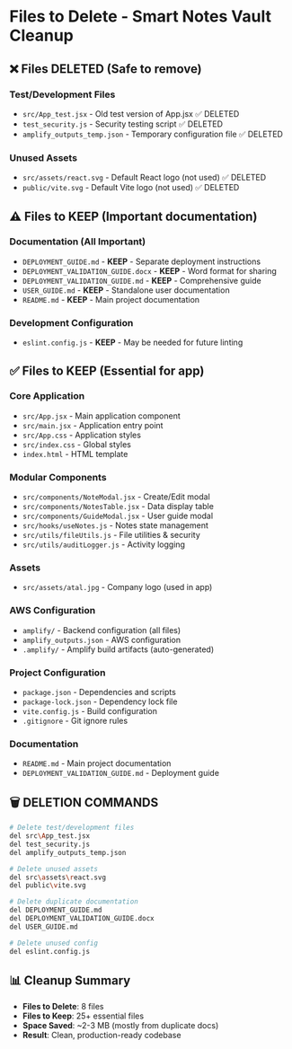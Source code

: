 # Files to Delete - Smart Notes Vault Cleanup

## ❌ Files DELETED (Safe to remove)

### Test/Development Files
- `src/App_test.jsx` - Old test version of App.jsx ✅ DELETED
- `test_security.js` - Security testing script ✅ DELETED
- `amplify_outputs_temp.json` - Temporary configuration file ✅ DELETED

### Unused Assets
- `src/assets/react.svg` - Default React logo (not used) ✅ DELETED
- `public/vite.svg` - Default Vite logo (not used) ✅ DELETED

## ⚠️ Files to KEEP (Important documentation)

### Documentation (All Important)
- `DEPLOYMENT_GUIDE.md` - **KEEP** - Separate deployment instructions
- `DEPLOYMENT_VALIDATION_GUIDE.docx` - **KEEP** - Word format for sharing
- `DEPLOYMENT_VALIDATION_GUIDE.md` - **KEEP** - Comprehensive guide
- `USER_GUIDE.md` - **KEEP** - Standalone user documentation
- `README.md` - **KEEP** - Main project documentation

### Development Configuration
- `eslint.config.js` - **KEEP** - May be needed for future linting

## ✅ Files to KEEP (Essential for app)

### Core Application
- `src/App.jsx` - Main application component
- `src/main.jsx` - Application entry point
- `src/App.css` - Application styles
- `src/index.css` - Global styles
- `index.html` - HTML template

### Modular Components
- `src/components/NoteModal.jsx` - Create/Edit modal
- `src/components/NotesTable.jsx` - Data display table
- `src/components/GuideModal.jsx` - User guide modal
- `src/hooks/useNotes.js` - Notes state management
- `src/utils/fileUtils.js` - File utilities & security
- `src/utils/auditLogger.js` - Activity logging

### Assets
- `src/assets/atal.jpg` - Company logo (used in app)

### AWS Configuration
- `amplify/` - Backend configuration (all files)
- `amplify_outputs.json` - AWS configuration
- `.amplify/` - Amplify build artifacts (auto-generated)

### Project Configuration
- `package.json` - Dependencies and scripts
- `package-lock.json` - Dependency lock file
- `vite.config.js` - Build configuration
- `.gitignore` - Git ignore rules

### Documentation
- `README.md` - Main project documentation
- `DEPLOYMENT_VALIDATION_GUIDE.md` - Deployment guide

## 🗑️ DELETION COMMANDS

```bash
# Delete test/development files
del src\App_test.jsx
del test_security.js
del amplify_outputs_temp.json

# Delete unused assets
del src\assets\react.svg
del public\vite.svg

# Delete duplicate documentation
del DEPLOYMENT_GUIDE.md
del DEPLOYMENT_VALIDATION_GUIDE.docx
del USER_GUIDE.md

# Delete unused config
del eslint.config.js
```

## 📊 Cleanup Summary
- **Files to Delete**: 8 files
- **Files to Keep**: 25+ essential files
- **Space Saved**: ~2-3 MB (mostly from duplicate docs)
- **Result**: Clean, production-ready codebase